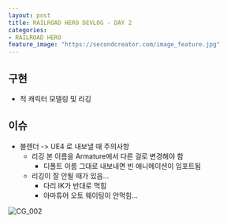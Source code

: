 ```yaml
---
layout: post
title: RAILROAD HERO DEVLOG - DAY 2
categories:
- RAILROAD HERO
feature_image: "https://secondcreator.com/image_feature.jpg"
---
```


## 구현
- 적 캐릭터 모델링 및 리깅

## 이슈
- 블렌더 -> UE4 로 내보낼 때 주의사항
  - 리깅 본 이름을 Armature에서 다른 걸로 변경해야 함
    - 디폴트 이름 그대로 내보내면 빈 애니메이션이 임포트됨
  - 리깅이 잘 안될 때가 있음…
    - 다리 IK가 반대로 먹힘
    - 아마튜어 오토 웨이팅이 안먹힘…

![CG_002](https://secondcreator.com/blog/imgs/CG_002.PNG)
